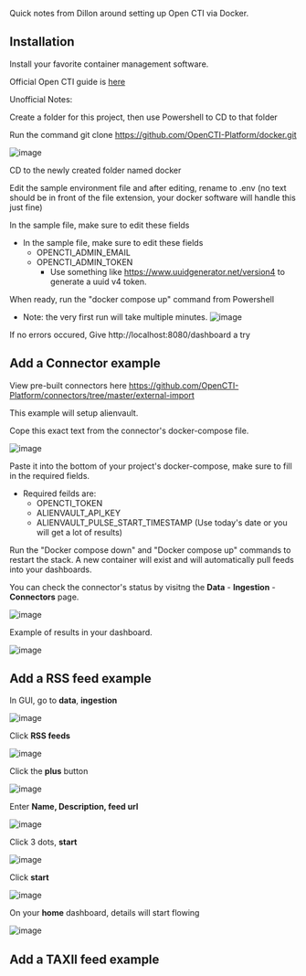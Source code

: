 Quick notes from Dillon around setting up Open CTI via Docker. 

## Installation

Install your favorite container management software. 

Official Open CTI guide is [here](https://docs.opencti.io/latest/deployment/installation/#using-docker1)

Unofficial Notes:

Create a folder for this project, then use Powershell to CD to that folder 

Run the command git clone https://github.com/OpenCTI-Platform/docker.git

![image](https://github.com/24SP-UNO-Capstone/Milestone1/assets/51690971/3e70211f-3a79-480d-8a46-81050d73ca03)

CD to the newly created folder named docker

Edit the sample environment file and after editing, rename to .env   (no text should be in front of the file extension, your docker software will handle this just fine)

In the sample file, make sure to edit these fields

- In the sample file, make sure to edit these fields
  - OPENCTI_ADMIN_EMAIL
  - OPENCTI_ADMIN_TOKEN
    - Use something like https://www.uuidgenerator.net/version4 to generate a uuid v4 token.
   

When ready, run the "docker compose up" command from Powershell 
- Note: the very first run will take multiple minutes. 
![image](https://github.com/24SP-UNO-Capstone/Milestone1/assets/51690971/bf909081-7152-4fdc-9291-2a3d7281b3f3)

If no errors occured, Give http://localhost:8080/dashboard a try 

## Add a Connector example

View pre-built connectors here https://github.com/OpenCTI-Platform/connectors/tree/master/external-import 

This example will setup alienvault. 

Cope this exact text from the connector's docker-compose file. 

![image](https://github.com/24SP-UNO-Capstone/Milestone1/assets/51690971/d5bdafee-55d0-4778-8460-ddedb9dcfce8)

Paste it into the bottom of your project's docker-compose, make sure to fill in the required fields. 
  - Required feilds are:
    - OPENCTI_TOKEN
    - ALIENVAULT_API_KEY
    - ALIENVAULT_PULSE_START_TIMESTAMP (Use today's date or you will get a lot of results)

Run the "Docker compose down" and "Docker compose up" commands to restart the stack. A new container will exist and will automatically pull feeds into your dashboards. 

You can check the connector's status by visitng the **Data** - **Ingestion** - **Connectors** page. 

![image](https://github.com/24SP-UNO-Capstone/Milestone1/assets/51690971/eace5448-dc6b-437a-82ad-271129c5f572)

Example of results in your dashboard. 

![image](https://github.com/24SP-UNO-Capstone/Milestone1/assets/51690971/b4dec165-3c33-4dc4-b889-ae2d056694a4)


## Add a RSS feed example

In GUI, go to **data**, **ingestion**

![image](https://github.com/24SP-UNO-Capstone/Milestone1/assets/51690971/22e75353-af93-4b8a-8903-0f766b30b82d)

Click **RSS feeds**

![image](https://github.com/24SP-UNO-Capstone/Milestone1/assets/51690971/8b4b8762-9689-4f5c-9898-dd4294e4fe04)

Click the **plus** button

![image](https://github.com/24SP-UNO-Capstone/Milestone1/assets/51690971/e653abe4-3b0f-4f98-8f6e-efb086184f96)

Enter **Name, Description, feed url**

![image](https://github.com/24SP-UNO-Capstone/Milestone1/assets/51690971/dc037b7c-13a2-42b9-9955-170e1f49e06c)

Click 3 dots, **start** 

![image](https://github.com/24SP-UNO-Capstone/Milestone1/assets/51690971/6c327cb4-7018-4091-b2e7-195f8751dc90)

Click **start**

![image](https://github.com/24SP-UNO-Capstone/Milestone1/assets/51690971/f1809aa9-926d-4072-9802-cd35e89033ec)

On your **home** dashboard, details will start flowing

![image](https://github.com/24SP-UNO-Capstone/Milestone1/assets/51690971/b79ecd0a-5d07-4f09-810e-004d07b3eebd)

## Add a TAXII feed example

